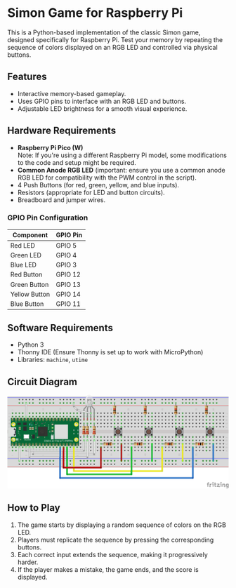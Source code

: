# Simon Game for Raspberry Pi

This is a Python-based implementation of the classic Simon game, designed specifically for Raspberry Pi. Test your memory by repeating the sequence of colors displayed on an RGB LED and controlled via physical buttons.

## Features

- Interactive memory-based gameplay.
- Uses GPIO pins to interface with an RGB LED and buttons.
- Adjustable LED brightness for a smooth visual experience.

## Hardware Requirements

- **Raspberry Pi Pico (W)**
<br>Note: If you're using a different Raspberry Pi model, some modifications to the code and setup might be required.
- **Common Anode RGB LED** (important: ensure you use a common anode RGB LED for compatibility with the PWM control in the script).
- 4 Push Buttons (for red, green, yellow, and blue inputs).
- Resistors (appropriate for LED and button circuits).
- Breadboard and jumper wires.

### GPIO Pin Configuration

| Component     | GPIO Pin      |
|---------------|---------------|
| Red LED       | GPIO 5        |
| Green LED     | GPIO 4        |
| Blue LED      | GPIO 3        |
| Red Button    | GPIO 12       |
| Green Button  | GPIO 13       |
| Yellow Button | GPIO 14       |
| Blue Button   | GPIO 11       |

## Software Requirements

- Python 3
- Thonny IDE (Ensure Thonny is set up to work with MicroPython)
- Libraries: `machine`, `utime`

## Circuit Diagram

![Breadboard Circuit Diagram](simon_circuit_diagram.png?v=1)


## How to Play

1. The game starts by displaying a random sequence of colors on the RGB LED.
2. Players must replicate the sequence by pressing the corresponding buttons.
3. Each correct input extends the sequence, making it progressively harder.
4. If the player makes a mistake, the game ends, and the score is displayed.
